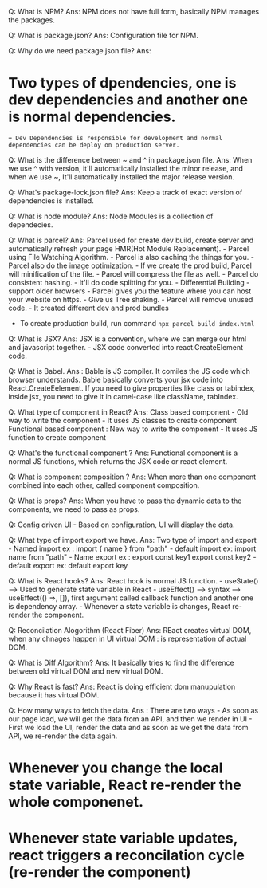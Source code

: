 Q: What is NPM?
Ans: NPM does not have full form, basically NPM manages the packages.

Q: What is package.json?
Ans: Configuration file for NPM.

Q: Why do we need package.json file?
Ans: 

# Two types of dpendencies, one is dev dependencies and another one is normal dependencies.
    = Dev Dependencies is responsible for development and normal dependencies can be deploy on production server.

Q: What is the difference between ~ and ^ in package.json file.
Ans: When we use ^ with version, it'll automatically installed the minor release, and when we use ~, It'll automatically installed the
    major release version.

Q: What's package-lock.json file?
Ans: Keep a track of exact version of dependencies is installed.

Q: What is node module?
Ans: Node Modules is a collection of dependecies.

Q: What is parcel?
Ans: Parcel used for create dev build, create server and automatically refresh your page HMR(Hot Module Replacement).
    - Parcel using File Watching Algorithm. 
    - Parcel is also caching the things for you. 
    - Parcel also do the image optimization.
    - If we create the prod build, Parcel will minification of the file.
    - Parcel will compress the file as well.
    - Parcel do consistent hashing.
    - It'll do code splitting for you.
    - Differential Building - support older browsers
    - Parcel gives you the feature where you can host your website on https.
    - Give us Tree shaking. - Parcel will remove unused code.
    - It created different dev and prod bundles

- To create production build, run command `npx parcel build index.html`

Q: What is JSX?
Ans: JSX is a convention, where we can merge our html and javascript together.
    - JSX code converted into react.CreateElement code.

Q: What is Babel.
Ans : Bable is JS compiler. It comiles the JS code which browser understands.
      Bable basically converts your jsx code into React.CreateEelement.
      If you need to give properties like class or tabindex, inside jsx, you need to give it in camel-case like className, tabIndex.

Q: What type of component in React?
Ans: Class based component - Old way to write the component - It uses JS classes to create component
     Functional based component : New way to write the component - It uses JS function to create component

Q: What's the functional component ?
Ans: Functional component is a normal JS functions, which returns the JSX code or react element.

Q: What is component composition ?
Ans: When more than one component combined into each other, called component composition.

Q: What is props?
Ans: When you have to pass the dynamic data to the components, we need to pass as props.

Q: Config driven UI - Based on configuration, UI will display the data.

Q: What type of import export we have.
Ans: Two type of import and export
    - Named import
        ex : import { name } from "path"
    - default import
        ex: import name from "path"
    - Name export
        ex : export const key1
            export const key2
    - default export
        ex: default export key

Q: What is React hooks?
Ans: React hook is normal JS function.
    - useState() --> Used to generate state variable in React
    - useEffect() --> syntax --> useEffect(() =>, []), first argument called callback function and another one is dependency array.
    - Whenever a state variable is changes, React re-render the component.

Q: Reconcilation Alogorithm (React Fiber)
Ans: REact creates virtual DOM, when any chnages happen in UI
        virtual DOM : is representation of actual DOM.

Q: What is Diff Algorithm?
Ans: It basically tries to find the difference between old virtual DOM and new virtual DOM.

Q: Why React is fast?
Ans: React is doing efficient dom manupulation because it has virtual DOM.

Q: How many ways to fetch the data.
Ans : There are two ways
        - As soon as our page load, we will get the data from an API, and then we render in UI
        - First we load the UI, render the data and as soon as we get the data from API, we re-render the data again.


# Whenever you change the local state variable, React re-render the whole componenet.
# Whenever state variable updates, react triggers a reconcilation cycle (re-render the component)
